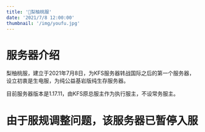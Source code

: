 ```yaml
---
title: '🌸梨柚桃服'
date: '2021/7/8 12:00:00'
thumbnail: '/img/youfu.jpg'
---
```

# 服务器介绍
梨柚桃服，建立于2021年7月8日，为KFS服务器转战国际之后的第一个服务器，设立初衷是生电服，为纯公益基岩版纯生存服务器。

目前服务器版本是1.17.11，由KFS原总服主作为执行服主，不设常务服主。

# 由于服规调整问题，该服务器已暂停入服